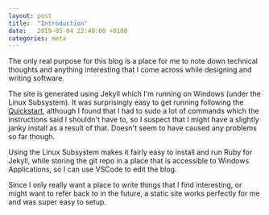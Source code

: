 ```yaml
---
layout: post
title:  "Introduction"
date:   2019-05-04 22:40:00 +0100
categories: meta
---
```


The only real purpose for this blog is a place for me to note down technical thoughts and anything interesting that I come across while designing and writing software.

The site is generated using Jekyll which I'm running on Windows (under the Linux Subsystem). It was surprisingly easy to get running following the [Quickstart][jekyll-qs], although I found that I had to sudo a lot of commands which the instructions said I shouldn't have to, so I suspect that I might have a slightly janky install as a result of that. Doesn't seem to have caused any problems so far though.

Using the Linux Subsystem makes it fairly easy to install and run Ruby for Jekyll, while storing the git repo in a place that is accessible to Windows Applications, so I can use VSCode to edit the blog.

Since I only really want a place to write things that I find interesting, or might want to refer back to in the future, a static site works perfectly for me and was super easy to setup.

[jekyll-qs]: https://jekyllrb.com/docs/